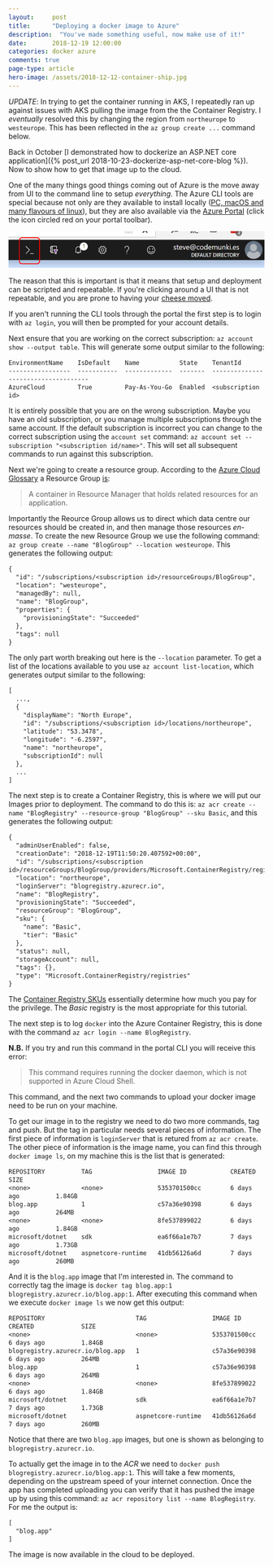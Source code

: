 ```yaml
---
layout: 	post
title:  	"Deploying a docker image to Azure"
description:  "You've made something useful, now make use of it!"
date:   	2018-12-19 12:00:00
categories: docker azure
comments: true
page-type: article
hero-image: /assets/2018-12-12-container-ship.jpg
---
```


*UPDATE*: In trying to get the container running in AKS, I repeatedly ran up against issues with AKS pulling the image from the the Container Registry. I _eventually_ resolved this by changing the region from `northeurope` to `westeurope`. This has been reflected in the `az group create ...` command below.

Back in October [I demonstrated how to dockerize an ASP.NET core application]({% post_url 2018-10-23-dockerize-asp-net-core-blog %}). Now to show how to get that image up to the cloud.

One of the many things good things coming out of Azure is the move away from UI to the command line to setup _everything_. The Azure CLI tools are special because not only are they available to install locally ([PC, macOS and many flavours of linux](https://docs.microsoft.com/en-us/cli/azure/install-azure-cli?view=azure-cli-latest)), but they are also available via the [Azure Portal](https://portal.azure.com/) (click the icon circled red on your portal toolbar).

![Azure toolbar with CLI icon circled red](/assets/2018-12-18-azure-portal-command-bar.png)

The reason that this is important is that it means that setup and deployment can be scripted and repeatable. If you're clicking around a UI that is not repeatable, and you are prone to having your [cheese moved](https://www.hanselman.com/blog/Windows8ProductivityWhoMovedMyCheeseOhThereItIs.aspx).

If you aren't running the CLI tools through the portal the first step is to login with `az login`, you will then be prompted for your account details.

Next ensure that you are working on the correct subscription: `az account show --output table`. This will generate some output similar to the following:

```
EnvironmentName    IsDefault    Name           State    TenantId
-----------------  -----------  -------------  -------  ------------------------------------
AzureCloud         True         Pay-As-You-Go  Enabled  <subscription id>
```

It is entirely possible that you are on the wrong subscription. Maybe you have an old subscription, or you manage multiple subscriptions through the same account. If the default subscription is incorrect you can change to the correct subscription using the `account set` command: `az account set --subscription "<subscription id/name>"`. This will set all subsequent commands to run against this subscription.

Next we're going to create a resource group. According to the [Azure Cloud Glossary](https://docs.microsoft.com/en-us/azure/azure-glossary-cloud-terminology) a Resource Group [is](https://docs.microsoft.com/en-us/azure/azure-glossary-cloud-terminology#resource-group):

> A container in Resource Manager that holds related resources for an application.

Importantly the Reource Group allows us to direct which data centre our resources should be created in, and then manage those resources _en-masse_. To create the new Resource Group we use the following command: `az group create --name "BlogGroup" --location westeurope`. This generates the following output:

```
{
  "id": "/subscriptions/<subscription id>/resourceGroups/BlogGroup",
  "location": "westeurope",
  "managedBy": null,
  "name": "BlogGroup",
  "properties": {
    "provisioningState": "Succeeded"
  },
  "tags": null
}
```

The only part worth breaking out here is the `--location` parameter. To get a list of the locations available to you use `az account list-location`, which generates output similar to the following:

```
[
  ...,
  {
    "displayName": "North Europe",
    "id": "/subscriptions/<subscription id>/locations/northeurope",
    "latitude": "53.3478",
    "longitude": "-6.2597",
    "name": "northeurope",
    "subscriptionId": null
  },
  ...
]
```

The next step is to create a Container Registry, this is where we will put our Images prior to deployment. The command to do this is: `az acr create --name "BlogRegistry" --resource-group "BlogGroup" --sku Basic`, and this generates the following output:

```
{
  "adminUserEnabled": false,
  "creationDate": "2018-12-19T11:50:20.407592+00:00",
  "id": "/subscriptions/<subscription id>/resourceGroups/BlogGroup/providers/Microsoft.ContainerRegistry/registries/BlogRegistry",
  "location": "northeurope",
  "loginServer": "blogregistry.azurecr.io",
  "name": "BlogRegistry",
  "provisioningState": "Succeeded",
  "resourceGroup": "BlogGroup",
  "sku": {
    "name": "Basic",
    "tier": "Basic"
  },
  "status": null,
  "storageAccount": null,
  "tags": {},
  "type": "Microsoft.ContainerRegistry/registries"
}
```

The [Container Registry SKUs](https://docs.microsoft.com/en-us/azure/container-registry/container-registry-skus) essentially determine how much you pay for the privilege. The _Basic_ registry is the most appropriate for this tutorial.

The next step is to log `docker` into the Azure Container Registry, this is done with the command `az acr login --name BlogRegistry`.

**N.B.** If you try and run this command in the portal CLI you will receive this error:

> This command requires running the docker daemon, which is not supported in Azure Cloud Shell.

This command, and the next two commands to upload your docker image need to be run on your machine.

To get our image in to the registry we need to do two more commands, tag and push. But the tag in particular needs several pieces of information. The first piece of information is `loginServer` that is retured from `az acr create`. The other piece of information is the image name, you can find this through `docker image ls`, on my machine this is the list that is generated:

```
REPOSITORY          TAG                  IMAGE ID            CREATED             SIZE
<none>              <none>               5353701500cc        6 days ago          1.84GB
blog.app            1                    c57a36e90398        6 days ago          264MB
<none>              <none>               8fe537899022        6 days ago          1.84GB
microsoft/dotnet    sdk                  ea6f66a1e7b7        7 days ago          1.73GB
microsoft/dotnet    aspnetcore-runtime   41db56126a6d        7 days ago          260MB
```

And it is the `blog.app` image that I'm interested in. The command to correctly tag the image is `docker tag blog.app:1 blogregistry.azurecr.io/blog.app:1`. After executing this command when we execute `docker image ls` we now get this output:

```
REPOSITORY                         TAG                  IMAGE ID            CREATED             SIZE
<none>                             <none>               5353701500cc        6 days ago          1.84GB
blogregistry.azurecr.io/blog.app   1                    c57a36e90398        6 days ago          264MB
blog.app                           1                    c57a36e90398        6 days ago          264MB
<none>                             <none>               8fe537899022        6 days ago          1.84GB
microsoft/dotnet                   sdk                  ea6f66a1e7b7        7 days ago          1.73GB
microsoft/dotnet                   aspnetcore-runtime   41db56126a6d        7 days ago          260MB
```

Notice that there are two `blog.app` images, but one is shown as belonging to `blogregistry.azurecr.io`.

To actually get the image in to the _ACR_ we need to `docker push blogregistry.azurecr.io/blog.app:1`. This will take a few moments, depending on the upstream speed of your internet connection. Once the app has completed uploading you can verify that it has pushed the image up by using this command: `az acr repository list --name BlogRegistry`. For me the output is:

```
[
  "blog.app"
]
```

The image is now available in the cloud to be deployed.
